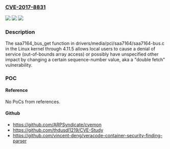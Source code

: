 ### [CVE-2017-8831](https://cve.mitre.org/cgi-bin/cvename.cgi?name=CVE-2017-8831)
![](https://img.shields.io/static/v1?label=Product&message=n%2Fa&color=blue)
![](https://img.shields.io/static/v1?label=Version&message=n%2Fa&color=blue)
![](https://img.shields.io/static/v1?label=Vulnerability&message=n%2Fa&color=brighgreen)

### Description

The saa7164_bus_get function in drivers/media/pci/saa7164/saa7164-bus.c in the Linux kernel through 4.11.5 allows local users to cause a denial of service (out-of-bounds array access) or possibly have unspecified other impact by changing a certain sequence-number value, aka a "double fetch" vulnerability.

### POC

#### Reference
No PoCs from references.

#### Github
- https://github.com/ARPSyndicate/cvemon
- https://github.com/thdusdl1219/CVE-Study
- https://github.com/vincent-deng/veracode-container-security-finding-parser

